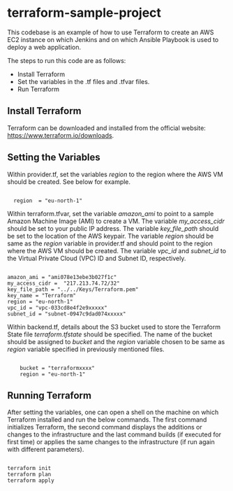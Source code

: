 # terraform-sample-project
This codebase is an example of how to use Terraform to create an AWS EC2 instance on which Jenkins and on which Ansible Playbook is used to deploy a web application.

The steps to run this code are as follows:
- Install Terraform 
- Set the variables in the .tf files and .tfvar files.
- Run Terraform
  
## Install Terraform
Terraform can be downloaded and installed from the official website:
https://www.terraform.io/downloads.

## Setting the Variables
Within provider.tf, set the variables *region* to the region where the AWS VM should be created. See below for example. 

<pre><code>
  region  = "eu-north-1"
</code></pre> 

Within terraform.tfvar, set the variable *amazon_ami* to point to a sample Amazon Machine Image (AMI) to create a VM. The variable *my_access_cidr* should be set to your public IP address. The variable *key_file_path* should be set to the location of the AWS keypair. The variable *region* should be same as the *region* variable in provider.tf and should point to the region where the AWS VM should be created. The variable *vpc_id* and *subnet_id* to the Virtual Private Cloud (VPC) ID and Subnet ID, respectively. 

<pre><code>
amazon_ami = "ami078e13ebe3b027f1c"
my_access_cidr =  "217.213.74.72/32"
key_file_path = "../../Keys/Terraform.pem"
key_name = "Terraform"
region = "eu-north-1"
vpc_id = "vpc-033cd8e4f2e9xxxxx"
subnet_id = "subnet-0947c9dad074xxxxx"
</code></pre> 

Within backend.tf, details about the S3 bucket used to store the Terraform State file *terraform.tfstate* should be specified. The name of the bucket should be assigned to *bucket* and the *region* variable chosen to be same as *region* variable specified in previously mentioned files. 

<pre><code>
    bucket = "terraformxxxx"
    region = "eu-north-1"
</code></pre>

## Running Terraform

After setting the variables, one can open a shell on the machine on which Terraform installed and run the below commands. The first command initializes Terraform, the second command displays the additions or changes to the infrastructure and the last command builds (if executed for first time) or applies the same changes to the infrastructure (if run again with different parameters). 

<pre><code>
terraform init
terraform plan
terraform apply
</code></pre>

